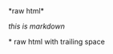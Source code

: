 <div>
  <div>
   *raw html*
  </div>
</div>

<div>
<div>

*this is markdown*

</div>
</div>

<!-- comment
here -->

<!--

*commented out markdown*

-->

<div>
* raw html with trailing space 
</div>
